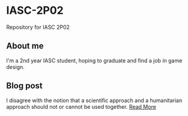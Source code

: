 # IASC-2P02
Repository for IASC 2P02

## About me
I'm a 2nd year IASC student, hoping to graduate and find a job in game design. 


## Blog post
I disagree with the notion that a scientific approach and a humanitarian approach should not or cannot be used together. <a href="https://github.com/OdaiALH/IASC-2P02/blob/master/blog.md">Read More</a>
